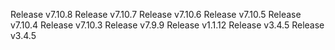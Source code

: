 Release v7.10.8
Release v7.10.7
Release v7.10.6
Release v7.10.5
Release v7.10.4
Release v7.10.3
Release v7.9.9
Release v1.1.12
Release v3.4.5
Release v3.4.5
